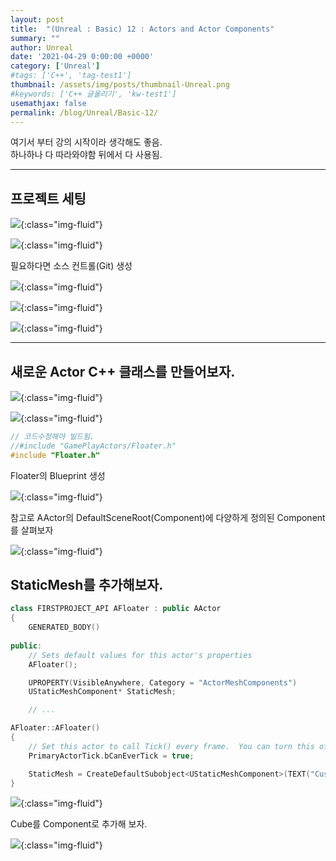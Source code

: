 ```yaml
---
layout: post
title:  "(Unreal : Basic) 12 : Actors and Actor Components"
summary: ""
author: Unreal
date: '2021-04-29 0:00:00 +0000'
category: ['Unreal']
#tags: ['C++', 'tag-test1']
thumbnail: /assets/img/posts/thumbnail-Unreal.png
#keywords: ['C++ 글올리기', 'kw-test1']
usemathjax: false
permalink: /blog/Unreal/Basic-12/
---
```


여기서 부터 강의 시작이라 생각해도 좋음.<br>
하나하나 다 따라와야함 뒤에서 다 사용됨.

---

## 프로젝트 세팅

![](/assets/img/posts/Unreal/basic-12-1.PNG){:class="img-fluid"}

![](/assets/img/posts/Unreal/basic-12-2.PNG){:class="img-fluid"}

필요하다면 소스 컨트롤(Git) 생성

![](/assets/img/posts/Unreal/basic-12-3.PNG){:class="img-fluid"}

![](/assets/img/posts/Unreal/basic-12-4.PNG){:class="img-fluid"}

![](/assets/img/posts/Unreal/basic-12-5.PNG){:class="img-fluid"}

---

## 새로운 Actor C++ 클래스를 만들어보자.

![](/assets/img/posts/Unreal/basic-4-1-1.PNG){:class="img-fluid"}

![](/assets/img/posts/Unreal/basic-4-1-2.PNG){:class="img-fluid"}

```cpp
// 코드수정해야 빌드됨.
//#include "GamePlayActors/Floater.h"
#include "Floater.h"
```

Floater의 Blueprint 생성

![](/assets/img/posts/Unreal/basic-4-1-3.PNG){:class="img-fluid"}

참고로 AActor의 DefaultSceneRoot(Component)에 다양하게 정의된 Component를 살펴보자

![](/assets/img/posts/Unreal/basic-4-1-4.PNG){:class="img-fluid"}

## StaticMesh를 추가해보자.

```cpp
class FIRSTPROJECT_API AFloater : public AActor
{
	GENERATED_BODY()
	
public:	
	// Sets default values for this actor's properties
	AFloater();

	UPROPERTY(VisibleAnywhere, Category = "ActorMeshComponents")
	UStaticMeshComponent* StaticMesh;

    // ...
```

```cpp
AFloater::AFloater()
{
 	// Set this actor to call Tick() every frame.  You can turn this off to improve performance if you don't need it.
	PrimaryActorTick.bCanEverTick = true;

	StaticMesh = CreateDefaultSubobject<UStaticMeshComponent>(TEXT("CustomStaticMesh"));
}
```

![](/assets/img/posts/Unreal/basic-4-1-6.PNG){:class="img-fluid"}

Cube를 Component로 추가해 보자.

![](/assets/img/posts/Unreal/basic-4-1-5.PNG){:class="img-fluid"}

